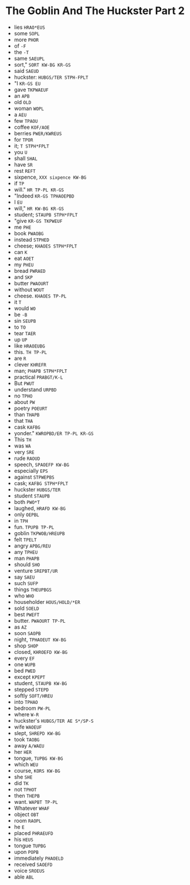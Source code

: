 # The Goblin And The Huckster Part 2

* lies `HRAO*EUS`
* some `SOPL`
* more `PHOR`
* of `-F`
* the `-T`
* same `SAEUPL`
* sort," `SORT KW-BG KR-GS`
* said `SAEUD`
* huckster: `HUBGS/TER STPH-FPLT`
* "I `KR-GS EU`
* gave `TKPWAEUF`
* an `APB`
* old `OLD`
* woman `WOPL`
* a `AEU`
* few `TPAOU`
* coffee `KOF/AOE`
* berries `PWER/KWREUS`
* for `TPOR`
* it; `T STPH*FPLT`
* you `U`
* shall `SHAL`
* have `SR`
* rest `REFT`
* sixpence, `XXX sixpence KW-BG`
* if `TP`
* will." `HR TP-PL KR-GS`
* "Indeed `KR-GS TPHAOEPBD`
* I `EU`
* will," `HR KW-BG KR-GS`
* student; `STAUPB STPH*FPLT`
* "give `KR-GS TKPWEUF`
* me `PHE`
* book `PWAOBG`
* instead `STPHED`
* cheese; `KHAOES STPH*FPLT`
* can `K`
* eat `AOET`
* my `PHEU`
* bread `PWRAED`
* and `SKP`
* butter `PWAOURT`
* without `WOUT`
* cheese. `KHAOES TP-PL`
* it `T`
* would `WO`
* be `-B`
* sin `SEUPB`
* to `TO`
* tear `TAER`
* up `UP`
* like `HRAOEUBG`
* this. `TH TP-PL`
* are `R`
* clever `KHREFR`
* man; `PHAPB STPH*FPLT`
* practical `PRABGT/K-L`
* But `PWUT`
* understand `URPBD`
* no `TPHO`
* about `PW`
* poetry `POEURT`
* than `THAPB`
* that `THA`
* cask `KAFBG`
* yonder." `KWROPBD/ER TP-PL KR-GS`
* This `TH`
* was `WA`
* very `SRE`
* rude `RAOUD`
* speech, `SPAOEFP KW-BG`
* especially `EPS`
* against `STPWEPBS`
* cask; `KAFBG STPH*FPLT`
* huckster `HUBGS/TER`
* student `STAUPB`
* both `PWO*T`
* laughed, `HRAFD KW-BG`
* only `OEPBL`
* in `TPH`
* fun. `TPUPB TP-PL`
* goblin `TKPWOB/HREUPB`
* felt `TPELT`
* angry `APBG/REU`
* any `TPHEU`
* man `PHAPB`
* should `SHO`
* venture `SREPBT/UR`
* say `SAEU`
* such `SUFP`
* things `THEUPBGS`
* who `WHO`
* householder `HOUS/HOLD/*ER`
* sold `SOELD`
* best `PWEFT`
* butter. `PWAOURT TP-PL`
* as `AZ`
* soon `SAOPB`
* night, `TPHAOEUT KW-BG`
* shop `SHOP`
* closed, `KHROEFD KW-BG`
* every `EF`
* one `WUPB`
* bed `PWED`
* except `KPEPT`
* student, `STAUPB KW-BG`
* stepped `STEPD`
* softly `SOFT/HREU`
* into `TPHAO`
* bedroom `PW-PL`
* where `W-R`
* huckster's `HUBGS/TER AE S*/SP-S`
* wife `WAOEUF`
* slept, `SHREPD KW-BG`
* took `TAOBG`
* away `A/WAEU`
* her `HER`
* tongue, `TUPBG KW-BG`
* which `WEU`
* course, `KORS KW-BG`
* she `SHE`
* did `TK`
* not `TPHOT`
* then `THEPB`
* want. `WAPBT TP-PL`
* Whatever `WHAF`
* object `OBT`
* room `RAOPL`
* he `E`
* placed `PHRAEUFD`
* his `HEUS`
* tongue `TUPBG`
* upon `POPB`
* immediately `PHAOELD`
* received `SAOEFD`
* voice `SROEUS`
* able `ABL`
